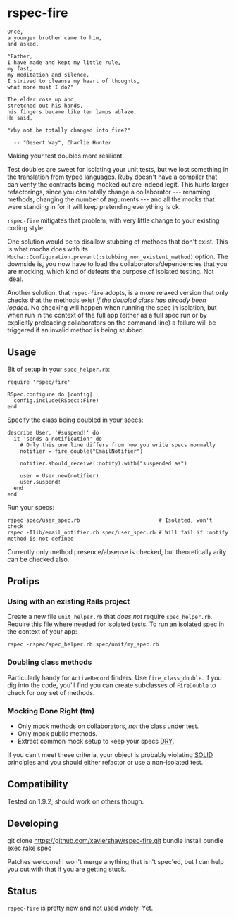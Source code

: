 rspec-fire
==========

    Once,
    a younger brother came to him,
    and asked,

    "Father,
    I have made and kept my little rule,
    my fast,
    my meditation and silence.
    I strived to cleanse my heart of thoughts,
    what more must I do?"

    The elder rose up and,
    stretched out his hands,
    his fingers became like ten lamps ablaze.
    He said,

    "Why not be totally changed into fire?"

      -- "Desert Way", Charlie Hunter

Making your test doubles more resilient.

Test doubles are sweet for isolating your unit tests, but we lost something in the translation from typed languages. Ruby doesn't have a compiler that can verify the contracts being mocked out are indeed legit. This hurts larger refactorings, since you can totally change a collaborator --- renaming methods, changing the number of arguments --- and all the mocks that were standing in for it will keep pretending everything is ok.

`rspec-fire` mitigates that problem, with very little change to your existing coding style.

One solution would be to disallow stubbing of methods that don't exist. This is what mocha does with its `Mocha::Configuration.prevent(:stubbing_non_existent_method)` option. The downside is, you now have to load the collaborators/dependencies that you are mocking, which kind of defeats the purpose of isolated testing. Not ideal.

Another solution, that `rspec-fire` adopts, is a more relaxed version that only checks that the methods exist _if the doubled class has already been loaded_. No checking will happen when running the spec in isolation, but when run in the context of the full app (either as a full spec run or by explicitly preloading collaborators on the command line) a failure will be triggered if an invalid method is being stubbed.

Usage
-----

Bit of setup in your `spec_helper.rb`:

    require 'rspec/fire'

    RSpec.configure do |config|
      config.include(RSpec::Fire)
    end

Specify the class being doubled in your specs:

    describe User, '#suspend!' do
      it 'sends a notification' do
        # Only this one line differs from how you write specs normally
        notifier = fire_double("EmailNotifier")

        notifier.should_receive(:notify).with("suspended as")

        user = User.new(notifier)
        user.suspend!
      end
    end

Run your specs:

    rspec spec/user_spec.rb                         # Isolated, won't check
    rspec -Ilib/email_notifier.rb spec/user_spec.rb # Will fail if :notify method is not defined

Currently only method presence/absense is checked, but theoretically arity can be checked also.

Protips
-------

### Using with an existing Rails project

Create a new file `unit_helper.rb` that _does not_ require `spec_helper.rb`. Require this file where needed for isolated tests. To run an isolated spec in the context of your app:

    rspec -rspec/spec_helper.rb spec/unit/my_spec.rb

### Doubling class methods

Particularly handy for `ActiveRecord` finders. Use `fire_class_double`. If you dig into the code, you'll find you can create subclasses of `FireDouble` to check for *any* set of methods.

### Mocking Done Right (tm)

* Only mock methods on collaborators, _not_ the class under test.
* Only mock public methods.
* Extract common mock setup to keep your specs [DRY](http://en.wikipedia.org/wiki/DRY).

If you can't meet these criteria, your object is probably violating [SOLID](http://en.wikipedia.org/wiki/SOLID) principles and you should either refactor or use a non-isolated test.

Compatibility
-------------

Tested on 1.9.2, should work on others though.

Developing
----------

git clone https://github.com/xaviershay/rspec-fire.git
bundle install
bundle exec rake spec

Patches welcome! I won't merge anything that isn't spec'ed, but I can help you out with that if you are getting stuck.


Status
------

`rspec-fire` is pretty new and not used widely. Yet.
